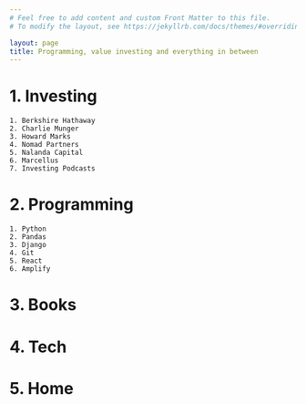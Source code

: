 ```yaml
---
# Feel free to add content and custom Front Matter to this file.
# To modify the layout, see https://jekyllrb.com/docs/themes/#overriding-theme-defaults

layout: page
title: Programming, value investing and everything in between
---
```


# 1.  Investing
    1. Berkshire Hathaway
    2. Charlie Munger
    3. Howard Marks
    4. Nomad Partners
    5. Nalanda Capital 
    6. Marcellus
    7. Investing Podcasts
    

# 2. Programming
    1. Python
    2. Pandas
    3. Django
    4. Git
    5. React
    6. Amplify


# 3. Books

# 4. Tech

# 5. Home
